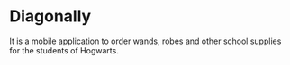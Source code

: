 # Diagonally
It is a mobile application to order wands, robes and other school supplies for the students of Hogwarts.
